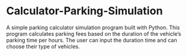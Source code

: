 # Calculator-Parking-Simulation
A simple parking calculator simulation program built with Python. This program calculates parking fees based on the duration of the vehicle’s parking time per hours. The user can input the duration time and can choose their type of vehicles. 
